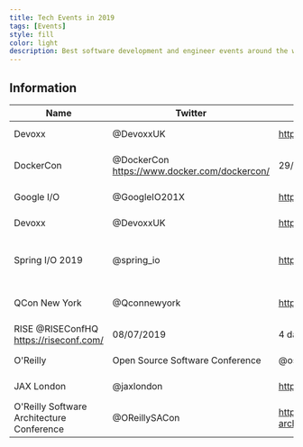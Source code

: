 ```yaml
---
title: Tech Events in 2019
tags: [Events]
style: fill
color: light
description: Best software development and engineer events around the world in 2019!
---
```


## Information

Name | Twitter | Web | Date | Duration | Location | Price
---------|----------|---------|---------|---------|---------|---------
Devoxx | @DevoxxUK |	https://www.devoxx.co.uk/ |	17/04/19 |	3 days |	Paris |	$210 - $605
DockerCon |	@DockerCon	https://www.docker.com/dockercon/ |	29/04/19 |	4 days |	San Francisco |	$1,080 - $1,700
Google I/O |	@GoogleIO201X |	https://events.google.com/io |	07/05/2019 |	3 days |	Mountain View |	$1,150
Devoxx |	@DevoxxUK |	https://www.devoxx.co.uk/ |	08/05/19 |	3 days |	London |	£225 - £585
Spring I/O 2019 |	@spring_io |	https://2019.springio.net/ |	16/05/19 |	2 days	Barcelona	€329 - €429€
QCon New York |	@Qconnewyork |	https://qconnewyork.com/ |	24/06/19 |	5 days |	New York |	$1,565 - $2,095
RISE	@RISEConfHQ	https://riseconf.com/ |	08/07/2019 |	4 days |	Honk Kong |	$680 - $929
O'Reilly | Open Source Software Conference |	@oscon |	https://conferences.oreilly.com/oscon/oscon-or |	15/07/2019 |	4 days |	Portland |	$925 - $1,745
JAX London |	@jaxlondon |	https://jaxlondon.com/ |	07/10/19 |	4 days |	London |	£399 - £649
O'Reilly Software Architecture Conference |	@OReillySACon |	https://conferences.oreilly.com/software-architecture/sa-ny	04/11/19 |	4 days |	Berlin |	$1,595 - $2,345